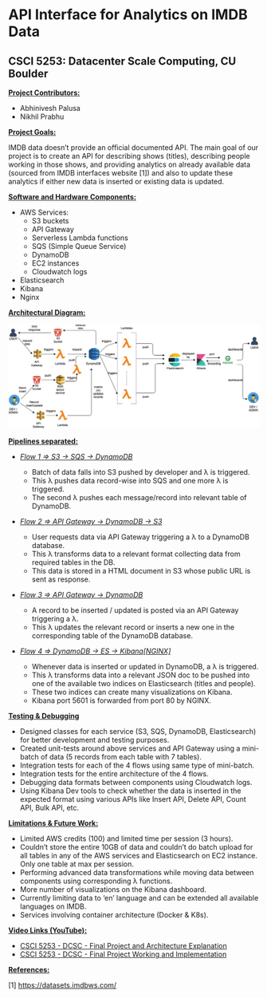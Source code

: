 # API Interface for Analytics on IMDB Data

## CSCI 5253: Datacenter Scale Computing, CU Boulder

<p></p>

<b><u> Project Contributors: </u></b>
 - Abhinivesh Palusa
 - Nikhil Prabhu

<b><u> Project Goals: </u></b>

IMDB data doesn’t provide an official documented API. The main goal of our project is to create an API for describing shows (titles), describing people working in those shows, and providing analytics on already available data (sourced from IMDB interfaces website [1]) and also to update these analytics if either new data is inserted or existing data is updated.

<b><u> Software and Hardware Components: </u></b>

 - AWS Services:
    - S3 buckets
    - API Gateway
    - Serverless Lambda functions
    - SQS (Simple Queue Service)
    - DynamoDB 
    - EC2 instances
    - Cloudwatch logs
 - Elasticsearch
 - Kibana
 - Nginx 

<b><u> Architectural Diagram: </u></b>

![Screen capture of 2 worker nodes output](https://github.com/AbhiniveshP/DCSC-Project-IMDB/blob/main/architecture_diagrams/DCSC%20Architecture%20Diagram.jpg)

<b><u> Pipelines separated: </u></b>

 - <i><u> Flow 1 ⇒ S3 → SQS → DynamoDB </u></i>
    - Batch of data falls into S3 pushed by developer and λ is triggered.
    - This λ pushes data record-wise into SQS and one more λ is triggered.
    - The second λ pushes each message/record into relevant table of DynamoDB.
 
 - <i><u> Flow 2 ⇒ API Gateway → DynamoDB → S3 </u></i>
    - User requests data via API Gateway triggering a λ to a DynamoDB database. 
    - This λ transforms data to a relevant format collecting data from required tables in the DB.
    - This data is stored in a HTML document in S3 whose public URL is sent as response.

 - <i><u> Flow 3 ⇒ API Gateway → DynamoDB </u></i>
    - A record to be inserted / updated is posted via an API Gateway triggering a λ.
    - This λ updates the relevant record or inserts a new one in the corresponding table of the DynamoDB database.

 - <i><u> Flow 4 ⇒ DynamoDB → ES → Kibana[NGINX] </u></i>
    - Whenever data is inserted or updated in DynamoDB, a λ is triggered.
    - This λ transforms data into a relevant JSON doc to be pushed into one of the available two indices on Elasticsearch (titles and people).
    - These two indices can create many visualizations on Kibana.
    - Kibana port 5601 is forwarded from port 80 by NGINX.

<b><u> Testing & Debugging </u></b>

 - Designed classes for each service (S3, SQS, DynamoDB, Elasticsearch) for better development and testing purposes.
 - Created unit-tests around above services and API Gateway using a mini-batch of data (5 records from each table with 7 tables).
 - Integration tests for each of the 4 flows using same type of mini-batch.
 - Integration tests for the entire architecture of the 4 flows.
 - Debugging data formats between components using Cloudwatch logs.
 - Using Kibana Dev tools to check whether the data is inserted in the expected format using various APIs like Insert API, Delete API, Count API, Bulk API, etc.


<b><u> Limitations & Future Work: </u></b>
 - Limited AWS credits (100) and limited time per session (3 hours).
 - Couldn’t store the entire 10GB of data and couldn’t do batch upload for all tables in any of the AWS services and Elasticsearch on EC2 instance. Only one table at max per session.
 - Performing advanced data transformations while moving data between components using corresponding λ functions.
 - More number of visualizations on the Kibana dashboard.
 - Currently limiting data to ‘en’ language and can be extended all available languages on IMDB.
 - Services involving container architecture (Docker & K8s).


<b><u> Video Links (YouTube): </u></b>

 - [CSCI 5253 - DCSC - Final Project and Architecture Explanation](https://youtu.be/0vnMpP12JjI)
 - [CSCI 5253 - DCSC - Final Project Working and Implementation](https://youtu.be/Xsc3MkKaUYk)


<b><u> References: </u></b>

[1] https://datasets.imdbws.com/
